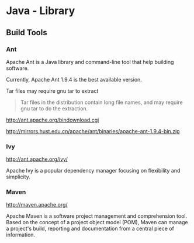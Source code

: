 # Java - Library

## Build Tools

### Ant

Apache Ant is a Java library and command-line tool that help building software.

Currently, Apache Ant 1.9.4 is the best available version.

Tar files may require gnu tar to extract

>Tar files in the distribution contain long file names, and may require gnu tar to do the extraction.

http://ant.apache.org/bindownload.cgi

http://mirrors.hust.edu.cn/apache/ant/binaries/apache-ant-1.9.4-bin.zip

### Ivy

http://ant.apache.org/ivy/

Apache Ivy is a popular dependency manager focusing on flexibility and simplicity.

### Maven

http://maven.apache.org/

Apache Maven is a software project management and comprehension tool. Based on the concept of a project object model (POM), 
Maven can manage a project's build, reporting and documentation from a central piece of information.




